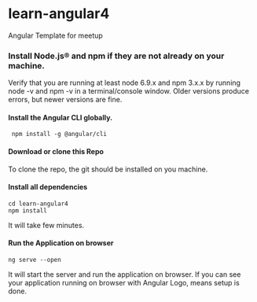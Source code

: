 # learn-angular4
Angular Template for meetup

### Install Node.js® and npm if they are not already on your machine.
Verify that you are running at least node 6.9.x and npm 3.x.x by running node -v and npm -v in a terminal/console window. Older versions produce errors, but newer versions are fine.

#### Install the Angular CLI globally.
     npm install -g @angular/cli
    
#### Download or clone this Repo
To clone the repo, the git should be installed on you machine.

#### Install all dependencies
    cd learn-angular4
    npm install
It will take few minutes.

#### Run the Application on browser
    ng serve --open
It will start the server and run the application on browser.
If you can see your application running on browser with Angular Logo, means setup is done.




    
